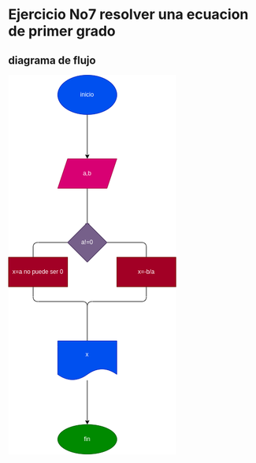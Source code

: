 # Ejercicio No7 resolver una ecuacion de primer grado
## diagrama de flujo
![diagrama de flujo](diagrama.png "diagrama de flujo")
